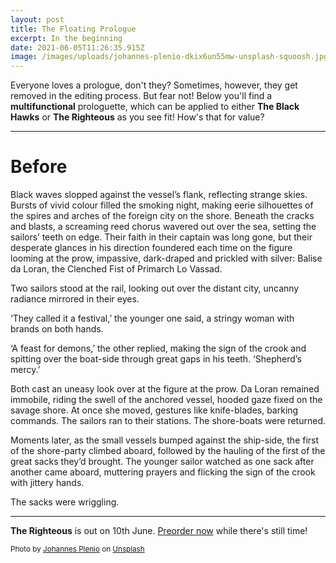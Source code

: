 ```yaml
---
layout: post
title: The Floating Prologue
excerpt: In the beginning
date: 2021-06-05T11:26:35.915Z
image: /images/uploads/johannes-plenio-dkix6un55mw-unsplash-squoosh.jpg
---
```

Everyone loves a prologue, don't they? Sometimes, however, they get removed in the editing process. But fear not! Below you'll find a **multifunctional** prologuette, which can be applied to either **The Black Hawks** or **The Righteous** as you see fit! How's that for value?

---

# Before




Black waves slopped against the vessel’s flank, reflecting strange skies. Bursts of vivid colour filled the smoking night, making eerie silhouettes of the spires and arches of the foreign city on the shore. Beneath the cracks and blasts, a screaming reed chorus wavered out over the sea, setting the sailors’ teeth on edge. Their faith in their captain was long gone, but their desperate glances in his direction foundered each time on the figure looming at the prow, impassive, dark-draped and prickled with silver: Balise da Loran, the Clenched Fist of Primarch Lo Vassad.



Two sailors stood at the rail, looking out over the distant city, uncanny radiance mirrored in their eyes.



‘They called it a festival,’ the younger one said, a stringy woman with brands on both hands.



‘A feast for demons,’ the other replied, making the sign of the crook and spitting over the boat-side through great gaps in his teeth. ‘Shepherd’s mercy.’



Both cast an uneasy look over at the figure at the prow. Da Loran remained immobile, riding the swell of the anchored vessel, hooded gaze fixed on the savage shore. At once she moved, gestures like knife-blades, barking commands. The sailors ran to their stations. The shore-boats were returned.



Moments later, as the small vessels bumped against the ship-side, the first of the shore-party climbed aboard, followed by the hauling of the first of the great sacks they’d brought. The younger sailor watched as one sack after another came aboard, muttering prayers and flicking the sign of the crook with jittery hands.


The sacks were wriggling.



---

**The Righteous** is out on 10th June. [Preorder now](/books) while there's still time!


<small>Photo by <a href="https://unsplash.com/@jplenio?utm_source=unsplash&utm_medium=referral&utm_content=creditCopyText">Johannes Plenio</a> on <a href="https://unsplash.com/?utm_source=unsplash&utm_medium=referral&utm_content=creditCopyText">Unsplash</a></small>
  